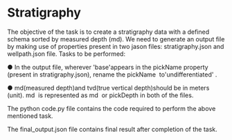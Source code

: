 # Stratigraphy
The objective of the task is to create a stratigraphy data with a defined schema sorted by measured depth (md). We need to generate an output file by making use of
properties present in two jason files: stratigraphy.json and wellpath.json file. Tasks to be performed:

● In the ​output file​, wherever ​'base'​appears in the ​pickName ​ property (present in stratigraphy.json​), rename the ​pickName ​ to ​'undifferentiated'​ .

● md(measured depth)​and ​tvd(true vertical depth)​should be in meters (unit). ​md ​ is represented as ​md ​ or ​pickDepth ​in both of the files.


The python code.py file contains the code required to perform the above mentioned task.

The final_output.json file contains final result after completion of the task.
